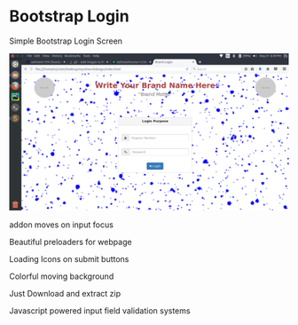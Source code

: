 # Bootstrap Login
Simple Bootstrap Login Screen

![Screenshot](boot_login.png)

addon moves on input focus

Beautiful preloaders for webpage

Loading Icons on submit buttons

Colorful moving background

Just Download and extract zip

Javascript powered input field validation systems


